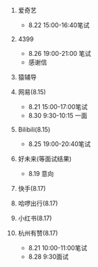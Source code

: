 1. 爱奇艺
    - 8.22 15:00-16:40笔试

2. 4399
    - 8.26 19:00-21:00 笔试
    - 感谢信

3. 猿辅导

4. 网易(8.15)
    - 8.21 15:00-17:00笔试
    - 8.30 9:30-10:15 一面

5. Bilibili(8.15)
    - 8.25 19:00-20:40笔试

6. 好未来(等面试结果)
    - 8.19 意向

7. 快手(8.17)

8. 哈啰出行(8.17)

9. 小红书(8.17)

10. 杭州有赞(8.17)
    - 8.21 10:00-11:00笔试
    - 8.28 9:30面试